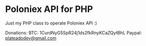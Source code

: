 # Poloniex API for PHP
Just my PHP class to operate Poloniex API :)

Donations:
BTC: 1CurdNyG5SpR24j1ds2fkRnyKCaZQytBhL
Paypal: plateadodev@gmail.com